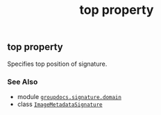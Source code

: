 ﻿---
title: top property
second_title: GroupDocs.Signature for Python via .NET API References
description: 
type: docs
url: /python-net/groupdocs.signature.domain/imagemetadatasignature/top/
is_root: false
weight: 260
---

## top property


Specifies top position of signature.

### See Also
* module [`groupdocs.signature.domain`](../../)
* class [`ImageMetadataSignature`](/signature/python-net/groupdocs.signature.domain/imagemetadatasignature)
